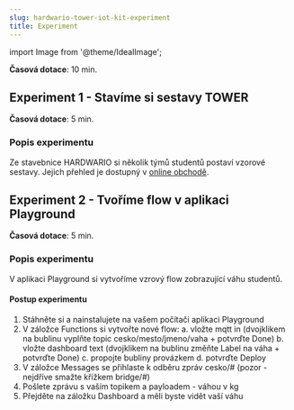 ```yaml
---
slug: hardwario-tower-iot-kit-experiment
title: Experiment
---
```

import Image from '@theme/IdealImage';

**Časová dotace**: 10 min. 

## Experiment 1 - Stavíme si sestavy TOWER

**Časová dotace**: 5 min. 

### Popis experimentu

Ze stavebnice HARDWARIO si několik týmů studentů postaví vzorové sestavy. Jejich přehled je dostupný v [online obchodě](https://www.hardwario.store/cz/tower).

## Experiment 2 - Tvoříme flow v aplikaci Playground

**Časová dotace**: 5 min. 

### Popis experimentu

V aplikaci Playground si vytvoříme vzrový flow zobrazující váhu studentů.

#### Postup experimentu

1. Stáhněte si a nainstalujete na vašem počítači aplikaci Playground
2. V záložce Functions si vytvořte nové flow:
    a. vložte mqtt in (dvojklikem na bublinu vyplňte topic cesko/mesto/jmeno/vaha + potvrďte Done)
    b. vložte dashboard text (dvojklikem na bublinu změňte Label na váha + potvrďte Done)
    c. propojte bubliny provázkem
    d. potvrďte Deploy
3. V záložce Messages se přihlaste k odběru zpráv cesko/# (pozor - nejdříve smažte křížkem bridge/#)
4. Pošlete zprávu s vaším topikem a payloadem - váhou v kg
5. Přejděte na záložku Dashboard a měli byste vidět vaší váhu

<div class="container">
  <div class="row">
    <Image img={require('./tower-experiment-1.avif')}/>
  </div>
</div>

<div class="container">
  <div class="row">
    <Image img={require('./tower-experiment-2.webp')}/>
  </div>
</div>